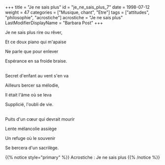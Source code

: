 +++
title = "Je ne sais plus"
id = "je_ne_sais_plus_7"
date = 1998-07-12
weight = 47
categories = ["Musique, chant", "Etre"]
tags = ["attitudes", "philosophie", "acrostiche"]
acrostiche = "Je ne sais plus"
LastModifierDisplayName = "Barbara Post"
+++

Je ne sais plus rire ou rêver,

Et ce doux piano qui m'apaise

Ne parle que pour enlever

Espérance en sa froide braise.

 \
Secret d'enfant au vent s'en va

Ailleurs bercer sa mélodie,

Il était l'âme où se leva

Supplicié, l'oubli de vie.

 \
Puits d'un cœur qui devrait mourir

Lente mélancolie assiège

Un refuge où le souvenir

Se bercera d'un sacrilège.

{{% notice style="primary" %}}
Acrostiche : Je ne sais plus
{{% /notice %}}
